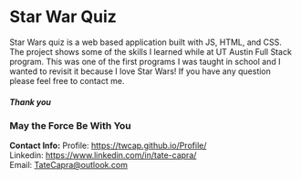 # Star War Quiz 


Star Wars quiz is a web based application built with JS, HTML, and CSS. The project shows some of the skills I learned while at UT Austin Full Stack program. This was one of the first programs I was taught in school and I wanted to revisit it because I love Star Wars! If you have any question please feel free to contact me. 

<h5>Thank you</h5>

<h3>May the Force Be With You</h3>



<b>Contact Info:</b>
Profile: https://twcap.github.io/Profile/ <br/>
Linkedin: https://www.linkedin.com/in/tate-capra/ <br/>
Email: TateCapra@outlook.com 
